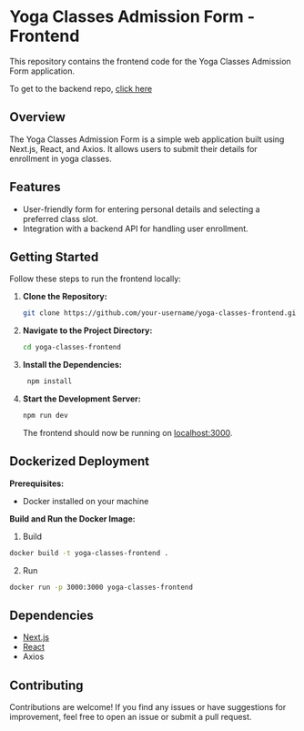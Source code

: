 # Yoga Classes Admission Form - Frontend

This repository contains the frontend code for the Yoga Classes Admission Form application.

To get to the backend repo, [click here](https://github.com/jsfinesse/yoga-classes-backend)

## Overview

The Yoga Classes Admission Form is a simple web application built using Next.js, React, and Axios. It allows users to submit their details for enrollment in yoga classes.

## Features

-   User-friendly form for entering personal details and selecting a preferred class slot.
-   Integration with a backend API for handling user enrollment.

## Getting Started

Follow these steps to run the frontend locally:

1. **Clone the Repository:**

    ```bash
    git clone https://github.com/your-username/yoga-classes-frontend.git

    ```

2. **Navigate to the Project Directory:**

    ```bash
    cd yoga-classes-frontend
    ```

3. **Install the Dependencies:**

    ```bash
     npm install
    ```

4. **Start the Development Server:**

    ```bash
    npm run dev
    ```

    The frontend should now be running on [localhost:3000](http://localhost:3000).

## Dockerized Deployment

**Prerequisites:**

-   Docker installed on your machine

**Build and Run the Docker Image:**

1. Build

```bash
docker build -t yoga-classes-frontend .
```

2. Run

```bash
docker run -p 3000:3000 yoga-classes-frontend
```

## Dependencies

-   [Next.js](https://nextjs.org/)
-   [React](https://reactjs.org/)
-   Axios

## Contributing

Contributions are welcome! If you find any issues or have suggestions for improvement, feel free to open an issue or submit a pull request.
